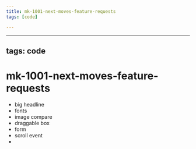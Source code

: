 ```yaml
---
title: mk-1001-next-moves-feature-requests
tags: [code]

---
```


---
tags: code
---
# mk-1001-next-moves-feature-requests

- big headline
- fonts
- image compare
- draggable box
- form
- scroll event
- 